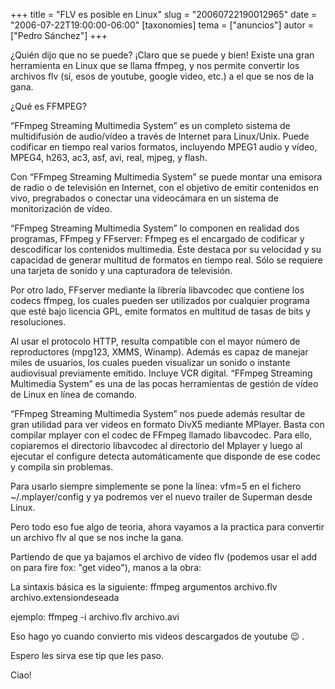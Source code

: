 +++
title = "FLV es posible en Linux"
slug = "20060722190012965"
date = "2006-07-22T19:00:00-06:00"
[taxonomies]
tema = ["anuncios"]
autor = ["Pedro Sánchez"]
+++

¿Quién dijo que no se puede? ¡Claro que se puede y bien! Existe una gran
herramienta en Linux que se llama ffmpeg, y nos permite convertir los
archivos flv (sí, esos de youtube, google video, etc.) a el que se nos
de la gana.

¿Qué es FFMPEG?

“FFmpeg Streaming Multimedia System” es un completo sistema de
multidifusión de audio/vídeo a través de Internet para Linux/Unix. Puede
codificar en tiempo real varios formatos, incluyendo MPEG1 audio y
vídeo, MPEG4, h263, ac3, asf, avi, real, mjpeg, y flash.

<!-- more -->
Con “FFmpeg Streaming Multimedia System” se puede montar una emisora de
radio o de televisión en Internet, con el objetivo de emitir contenidos
en vivo, pregrabados o conectar una videocámara en un sistema de
monitorización de vídeo.

“FFmpeg Streaming Multimedia System” lo componen en realidad dos
programas, FFmpeg y FFserver: Ffmpeg es el encargado de codificar y
descodificar los contenidos multimedia. Éste destaca por su velocidad y
su capacidad de generar multitud de formatos en tiempo real. Sólo se
requiere una tarjeta de sonido y una capturadora de televisión.

Por otro lado, FFserver mediante la librería libavcodec que contiene los
codecs ffmpeg, los cuales pueden ser utilizados por cualquier programa
que esté bajo licencia GPL, emite formatos en multitud de tasas de bits
y resoluciones.

Al usar el protocolo HTTP, resulta compatible con el mayor número de
reproductores (mpg123, XMMS, Winamp). Además es capaz de manejar miles
de usuarios, los cuales pueden visualizar un sonido o instante
audiovisual previamente emitido. Incluye VCR digital. “FFmpeg Streaming
Multimedia System” es una de las pocas herramientas de gestión de vídeo
de Linux en línea de comando.

“FFmpeg Streaming Multimedia System” nos puede además resultar de gran
utilidad para ver videos en formato DivX5 mediante MPlayer. Basta con
compilar mplayer con el codec de FFmpeg llamado libavcodec. Para ello,
copiaremos el directorio libavcodec al directorio del Mplayer y luego al
ejecutar el configure detecta automáticamente que disponde de ese codec
y compila sin problemas.

Para usarlo siempre simplemente se pone la línea: vfm=5 en el fichero
\~/.mplayer/config y ya podremos ver el nuevo trailer de Superman desde
Linux.

Pero todo eso fue algo de teoria, ahora vayamos a la practica para
convertir un archivo flv al que se nos inche la gana.

Partiendo de que ya bajamos el archivo de vídeo flv (podemos usar el add
on para fire fox: "get video"), manos a la obra:

La sintaxis básica es la siguiente: ffmpeg argumentos archivo.flv
archivo.extensiondeseada

ejemplo: ffmpeg -i archivo.flv archivo.avi

Eso hago yo cuando convierto mis videos descargados de youtube :wink: .

Espero les sirva ese tip que les paso.

Ciao!

